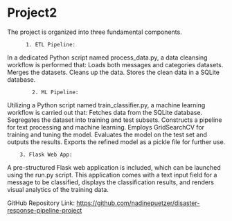 # Project2
The project is organized into three fundamental components.

          1. ETL Pipeline:
In a dedicated Python script named process_data.py, a data cleansing workflow is performed that:
Loads both messages and categories datasets.
Merges the datasets.
Cleans up the data.
Stores the clean data in a SQLite database.

            2. ML Pipeline:
Utilizing a Python script named train_classifier.py, a machine learning workflow is carried out that:
Fetches data from the SQLite database.
Segregates the dataset into training and test subsets.
Constructs a pipeline for text processing and machine learning.
Employs GridSearchCV for training and tuning the model.
Evaluates the model on the test set and outputs the results.
Exports the refined model as a pickle file for further use.


        3. Flask Web App:
A pre-structured Flask web application is included, which can be launched using the run.py script. This application comes with a text input field for a message to be classified, displays the classification results, and renders visual analytics of the training data.

GitHub Repository Link:
https://github.com/nadinepuetzer/disaster-response-pipeline-project
